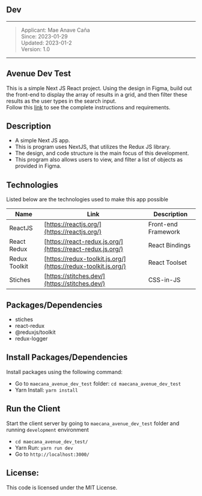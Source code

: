 ## Dev
---
> Applicant: Mae Anave Caña    
> Since: 2023-01-29    
> Updated: 2023-01-2    
> Version: 1.0    
---

## Avenue Dev Test
This is a simple Next JS React project. Using the design in Figma, build out the front-end to display the array of results in a grid, and then filter these results as the user types in the search input.    
Follow this [link](https://avenuedesign.notion.site/Avenue-Dev-Test-Instructions-8f652cff875a473c8da6fd90d73c319c) to see the complete instructions and requirements.


## Description
- A simple Next JS app.
- This is program uses NextJS, that utilizes the Redux JS library.
- The design, and code structure is the main focus of this development.
- This program also allows users to view, and filter a list of objects as provided in Figma.


## Technologies
Listed below are the technologies used to make this app possible

| Name | Link | Description |
| ------ | ------ | ------ |
| ReactJS | [https://reactjs.org/](https://reactjs.org/) | Front-end Framework |
| React Redux | [https://react-redux.js.org/](https://react-redux.js.org/) | React Bindings |
| Redux Toolkit | [https://redux-toolkit.js.org/](https://redux-toolkit.js.org/) | React Toolset |
| Stiches | [https://stitches.dev/](https://stitches.dev/) | CSS-in-JS |


## Packages/Dependencies
- stiches
- react-redux
- @reduxjs/toolkit
- redux-logger


## Install Packages/Dependencies
Install packages using the following command:
- Go to `maecana_avenue_dev_test` folder: `cd maecana_avenue_dev_test`
- Yarn Install: `yarn install`


## Run the Client
Start the client server by going to `maecana_avenue_dev_test` folder and running `development` environment
- `cd maecana_avenue_dev_test/`
- Yarn Run: `yarn run dev`
- Go to `http://localhost:3000/`


## License: 
This code is licensed under the MIT License.
